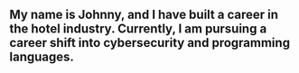 ## My name is Johnny, and I have built a career in the hotel industry. Currently, I am pursuing a career shift into cybersecurity and programming languages.

<!--
**Johnny123119/Johnny123119** is a ✨ _special_ ✨ repository because its `README.md` (this file) appears on your GitHub profile.

Here are some ideas to get you started:

## Professional Background in the Hotel Industry
With several years of experience in the hotel industry, I have developed strong skills in customer service, team management, and operational efficiency. In my roles, I consistently improved guest satisfaction and streamlined processes to enhance overall performance.

- 🌱 I’m currently learning ...
- 👯 I’m looking to collaborate on ...
- 🤔 I’m looking for help with ...
- 💬 Ask me about ...
- 📫 How to reach me: ...
- 😄 Pronouns: ...
- ⚡ Fun fact: ...
-->
